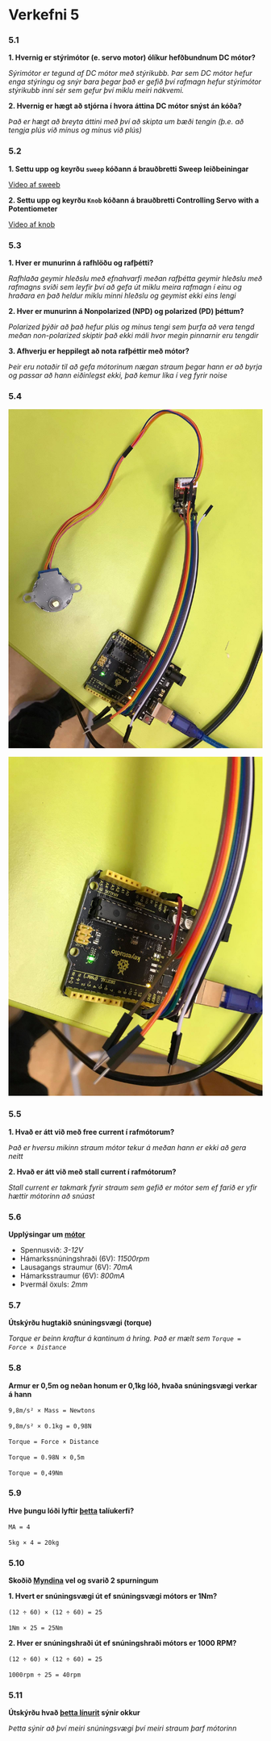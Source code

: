 # Verkefni 5

### 5.1

**1. Hvernig er stýrimótor (e. servo motor) ólíkur hefðbundnum DC mótor?**
    
*Sýrimótor er tegund af DC mótor með stýrikubb. Þar sem DC mótor hefur enga stýringu og snýr bara þegar það er gefið því rafmagn hefur stýrimótor stýrikubb inní sér sem gefur því miklu meiri nákvemi.*

**2. Hvernig er hægt að stjórna í hvora áttina DC mótor snýst án kóða?**

*Það er hægt að breyta áttini með því að skipta um bæði tengin (þ.e. að tengja plús við mínus og mínus við plús)*

### 5.2

**1. Settu upp og keyrðu ```sweep``` kóðann á brauðbretti Sweep leiðbeiningar**

[Video af sweeb](/verkefni5/servo.mp4)

**2. Settu upp og keyrðu ```Knob``` kóðann á brauðbretti Controlling Servo with a Potentiometer**

[Video af knob](/verkefni5/servo_potentiometer.mp4)

### 5.3

**1. Hver er munurinn á rafhlöðu og rafþétti?**

*Rafhlaða geymir hleðslu með efnahvarfi meðan rafþétta geymir hleðslu með rafmagns sviði sem leyfir því að gefa út miklu meira rafmagn í einu og hraðara en það heldur miklu minni hleðslu og geymist ekki eins lengi*

**2. Hver er munurinn á Nonpolarized (NPD) og polarized (PD) þéttum?**

*Polarized þýðir að það hefur plús og mínus tengi sem þurfa að vera tengd meðan non-polarized skiptir það ekki máli hvor megin pinnarnir eru tengdir*

**3. Afhverju er heppilegt að nota rafþéttir með mótor?**

*Þeir eru notaðir til að gefa mótorinum nægan straum þegar hann er að byrja og passar að hann eiðinlegst ekki, það kemur líka í veg fyrir noise*

### 5.4

![Mynd af stepper mótor tengdann](/verkefni5/stepper1.jpg)

![Mynd af tengingum fyrir stepper mótorinn](/verkefni5/stepper2.jpg)

### 5.5

**1. Hvað er átt við með free current í rafmótorum?**

*Það er hversu mikinn straum mótor tekur á meðan hann er ekki að gera neitt*

**2. Hvað er átt við með stall current í rafmótorum?**

*Stall current er takmark fyrir straum sem gefið er mótor sem ef farið er yfir hættir mótorinn að snúast*

### 5.6

**Upplýsingar um [mótor](https://www.robotshop.com/en/brushed-dc-motor-6v-11500rpm.html)**

* Spennusvið: *3-12V*
* Hámarkssnúningshraði (6V): *11500rpm*
* Lausagangs straumur (6V): *70mA*
* Hámarksstraumur (6V): *800mA*
* Þvermál öxuls: *2mm*

### 5.7

**Útskýrðu hugtakið snúningsvægi (torque)**

*Torque er beinn kraftur á kantinum á hring. Það er mælt sem ```Torque = Force × Distance```*

### 5.8

**Armur er 0,5m og neðan honum er 0,1kg lóð, hvaða snúningsvægi verkar á hann**

```9,8m/s² × Mass = Newtons```

```9,8m/s² × 0.1kg = 0,98N```

```Torque = Force × Distance```

```Torque = 0.98N × 0,5m```

```Torque = 0,49Nm```

### 5.9

**Hve þungu lóði lyftir [þetta](https://raw.githubusercontent.com/VESM1VS/Efni/main/Myndir/pulley.jpg) talíukerfi?**

```MA = 4```

```5kg × 4 = 20kg```

### 5.10

**Skoðið [Myndina](https://raw.githubusercontent.com/VESM1VS/Efni/main/Myndir/girar.png) vel og svarið 2 spurningum**

**1. Hvert er snúningsvægi út ef snúningsvægi mótors er 1Nm?**

```(12 ÷ 60) × (12 ÷ 60) = 25```

```1Nm × 25 = 25Nm```

**2. Hver er snúningshraði út ef snúningshraði mótors er 1000 RPM?**

```(12 ÷ 60) × (12 ÷ 60) = 25```

```1000rpm ÷ 25 = 40rpm```

### 5.11

**Útskýrðu hvað [þetta línurit](https://raw.githubusercontent.com/VESM1VS/Efni/main/Myndir/7.7.2%20Torque%20vs.%20Current%20Draw.png) sýnir okkur**

*Þetta sýnir að því meiri snúningsvægi því meiri straum þarf mótorinn*
